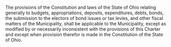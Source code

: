 The provisions of the Constitution and laws of the State of Ohio relating generally to budgets, appropriations, deposits, expenditures, debts, bonds, the submission to the electors of bond issues or tax levies, and other fiscal matters of the Municipality, shall be applicable to the Municipality, except as modified by or necessarily inconsistent with the provisions of this Charter and except when provision therefor is made in the Constitution of the State of Ohio.